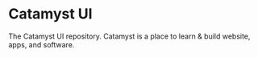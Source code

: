 # Catamyst UI

The Catamyst UI repository. Catamyst is a place to learn & build website, apps, and software.
